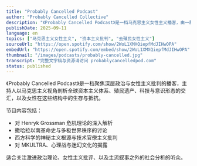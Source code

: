 ```yaml
---
title: "Probably Cancelled Podcast"
author: "Probably Cancelled Collective"
description: "《Probably Cancelled Podcast》是一档马克思主义女性主义播客，由一群激进教育者与研究者主持，致力于探讨深层政治、女性议题与主流媒体所忽视的社会结构问题。节目内容涵盖资本主义危机理论、跨国革命史、神秘主义与科技的交汇、以及父权制与种族主义交织下的暴力机制。风格直率、批判性强，Spotify 评分为 4.3（358 条评论），在激进左翼与女性主义社群中具有高度影响力。"
publishDate: 2025-09-11
language: en
topics: ["马克思主义女性主义", "资本主义批判", "去殖民女性主义"]
sourceUrl: "https://open.spotify.com/show/2WoL1XMXQiepfMdJIHwOPA"
embedUrl: "https://open.spotify.com/embed/show/2WoL1XMXQiepfMdJIHwOPA"
thumbnail: "/images/podcasts/probably-cancelled.jpg"
transcript: "完整文字稿与资源请访问 probablycancelledpod.com"
status: published
---
```


《Probably Cancelled Podcast》是一档聚焦深层政治与女性主义批判的播客，主持人以马克思主义视角剖析全球资本主义体系、殖民遗产、科技与意识形态的交汇，以及女性在这些结构中的生存与抵抗。

节目内容包括：
- 对 Henryk Grossman 危机理论的深入解析
- 撒哈拉以南革命史与多极世界秩序的讨论
- 西方科学的神秘主义根源与技术官僚主义批判
- 对 MKULTRA、心理战与迷幻文化的揭露

适合关注激进政治理论、女性主义批评、以及主流叙事之外的社会分析的听众。


